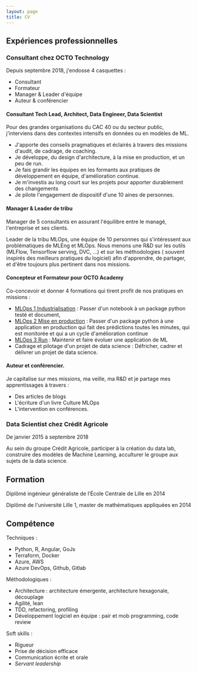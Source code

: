 ```yaml
---
layout: page
title: CV
---
```


## Expériences professionnelles

### Consultant chez OCTO Technology

Depuis septembre 2018, j'endosse 4 casquettes : 
- Consultant
- Formateur
- Manager & Leader d'équipe
- Auteur & conférencier

#### Consultant Tech Lead, Architect, Data Engineer, Data Scientist

Pour des grandes organisations du CAC 40 ou du secteur public, j'interviens dans des contextes intensifs en données ou en modèles de ML.
- J'apporte des conseils pragmatiques et éclairés à travers des missions d'audit, de cadrage, de coaching.
- Je développe, du design d'architecture, à la mise en production, et un peu de run.
- Je fais grandir les équipes en les formants aux pratiques de développement en équipe, d'amélioration continue.
- Je m'investis au long court sur les projets pour apporter durablement des changements
- Je pilote l'engagement de dispositif d'une 10 aines de personnes.


#### Manager & Leader de tribu

Manager de 5 consultants en assurant l'équilibre entre le managé, l'entreprise et ses clients.

Leader de la tribu MLOps, une équipe de 10 personnes qui s'intéressent aux problématiques de
MLEng et MLOps. Nous menons une R&D sur les outils (MLFlow, Tensorflow serving, DVC, ...) et sur les méthodologies (
souvent inspirés des meilleurs pratiques du logiciel) afin d'apprendre, de partager, et d'être toujours plus pertinent
dans nos missions.

#### Concepteur et Formateur pour OCTO Academy

Co-concevoir et donner 4 formations qui tirent profit de nos pratiques en missions :

- [MLOps 1 Industrialisation](https://www.octo.academy/catalogue/formation/dsind-mlops-industrialisation-dun-projet-de-data-science/) :
  Passer d'un notebook à un package python testé et document,
- [MLOps 2 Mise en production](https://www.octo.academy/catalogue/formation/dsin2-mlops-industrialisation-avancee-dun-projet-de-data-science/) :
  Passer d'un package python à une application en production qui fait des prédictions toutes les minutes, qui est
  monitorée et qui a un cycle d'amélioration continue
- [MLOps 3 Run](https://www.octo.academy/catalogue/formation/dsin3-mlops-run-et-evolutivite-de-modeles-de-machine-learning/) :
  Maintenir et faire évoluer une application de ML
- Cadrage et pilotage d'un projet de data science : Défricher, cadrer et délivrer un projet de data science.

#### Auteur et conférencier.

Je capitalise sur mes missions, ma veille, ma R&D et je partage mes apprentissages à travers :
- Des articles de blogs
- L'écriture d'un livre Culture MLOps
- L'intervention en conférences.

### Data Scientist chez Crédit Agricole

De janvier 2015 à septembre 2018

Au sein du groupe Crédit Agricole, participer à la création du data lab, construire des modèles de Machine Learning,
acculturer le groupe aux sujets de la data science.

## Formation

Diplômé ingénieur généraliste de l’École Centrale de Lille en 2014

Diplômé de l'université Lille 1, master de mathématiques appliquées en 2014

## Compétence

Techniques :

- Python, R, Angular, GoJs
- Terraform, Docker
- Azure, AWS
- Azure DevOps, Github, Gitlab

Méthodologiques :

- Architecture : architecture émergente, architecture hexagonale, découplage
- Agilité, lean
- TDD, refactoring, profiling
- Développement logiciel en équipe : pair et mob programming, code review

Soft skills :

- Rigueur
- Prise de décision efficace
- Communication écrite et orale
- _Servant leadership_
